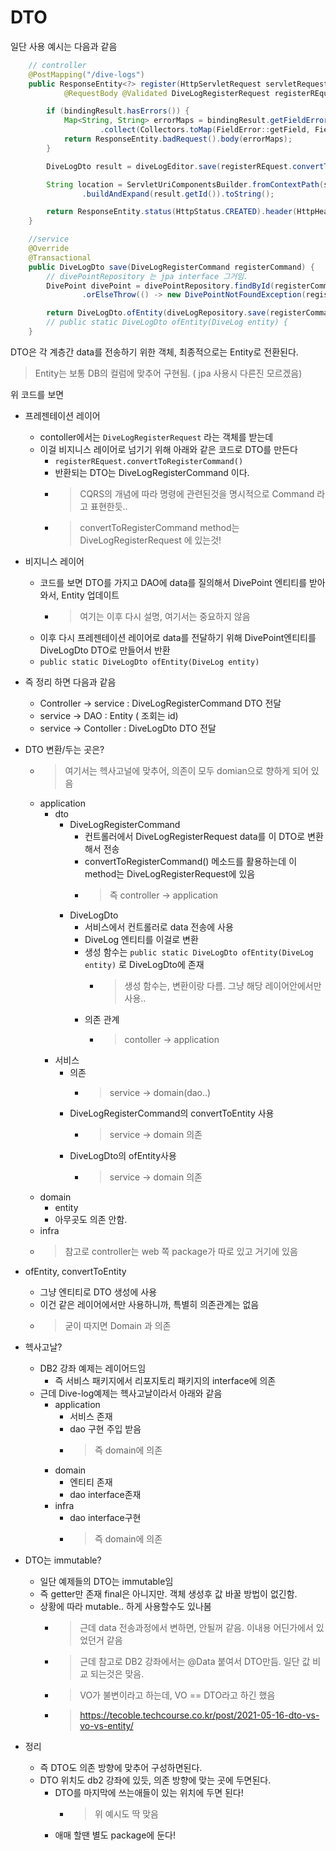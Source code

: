 # DTO

일단 사용 예시는 다음과 같음

```java
    // controller
    @PostMapping("/dive-logs")
    public ResponseEntity<?> register(HttpServletRequest servletRequest,
            @RequestBody @Validated DiveLogRegisterRequest registerREquest, BindingResult bindingResult) {

        if (bindingResult.hasErrors()) {
            Map<String, String> errorMaps = bindingResult.getFieldErrors().stream()
                    .collect(Collectors.toMap(FieldError::getField, FieldError::getDefaultMessage));
            return ResponseEntity.badRequest().body(errorMaps);
        }

        DiveLogDto result = diveLogEditor.save(registerREquest.convertToRegisterCommand());

        String location = ServletUriComponentsBuilder.fromContextPath(servletRequest).path("/dive-logs/{id}")
                .buildAndExpand(result.getId()).toString();

        return ResponseEntity.status(HttpStatus.CREATED).header(HttpHeaders.LOCATION, location).body(result);
    }

    //service
    @Override
    @Transactional
    public DiveLogDto save(DiveLogRegisterCommand registerCommand) {
        // divePointRepository 는 jpa interface 그거임. 
        DivePoint divePoint = divePointRepository.findById(registerCommand.getDivePointId())
                .orElseThrow(() -> new DivePointNotFoundException(registerCommand.getDivePointId()));

        return DiveLogDto.ofEntity(diveLogRepository.save(registerCommand.convertToEntity(divePoint)));
        // public static DiveLogDto ofEntity(DiveLog entity) {
    }


```

DTO은 각 계층간 data를 전송하기 위한 객체, 최종적으로는 Entity로 전환된다.  
> Entity는 보통 DB의 컬럼에 맞추어 구현됨. ( jpa 사용시 다른진 모르겠음)

위 코드를 보면  
  
- 프레젠테이션 레이어
  - contoller에서는  `DiveLogRegisterRequest` 라는 객체를 받는데
  - 이걸 비지니스 레이어로 넘기기 위해 아래와 같은 코드로 DTO를 만든다
    - `registerREquest.convertToRegisterCommand()`
    - 반환되는 DTO는 DiveLogRegisterCommand 이다.
    - > CQRS의 개념에 따라 명령에 관련된것을 명시적으로 Command 라고 표현한듯..
    - > convertToRegisterCommand method는 DiveLogRegisterRequest 에 있는것!
- 비지니스 레이어
  - 코드를 보면 DTO를 가지고 DAO에 data를 질의해서 DivePoint 엔티티를 받아와서, Entity 업데이트
    - > 여기는 이후 다시 설명, 여기서는 중요하지 않음
  - 이후 다시 프레젠테이션 레이어로 data를 전달하기 위해 DivePoint엔티티를 DiveLogDto DTO로 만들어서 반환
  - `public static DiveLogDto ofEntity(DiveLog entity)`

- 즉 정리 하면 다음과 같음
  - Controller -> service : DiveLogRegisterCommand DTO 전달
  - service -> DAO : Entity ( 조회는 id)
  - service -> Contoller : DiveLogDto DTO 전달

- DTO 변환/두는 곳은?
  - > 여기서는 헥사고널에 맞추어, 의존이 모두 domian으로 향하게 되어 있음
  - application
    - dto
      - DiveLogRegisterCommand
        - 컨트롤러에서 DiveLogRegisterRequest data를 이 DTO로 변환해서 전송
        - convertToRegisterCommand() 메소드를 활용하는데 이 method는  DiveLogRegisterRequest에 있음
        - > 즉 controller -> application
      - DiveLogDto
        - 서비스에서 컨트롤러로 data 전송에 사용
        - DiveLog 엔티티를 이걸로 변환
        - 생성 함수는 ` public static DiveLogDto ofEntity(DiveLog entity) ` 로 DiveLogDto에 존재
          - > 생성 함수는, 변환이랑 다름. 그냥 해당 레이어안에서만 사용..
        - 의존 관계
          - > contoller -> application
    - 서비스
      - 의존
        - > service -> domain(dao..)
      - DiveLogRegisterCommand의 convertToEntity 사용
        - > service -> domain 의존
      - DiveLogDto의 ofEntity사용
        - > service -> domain 의존
  - domain
    - entity
    - 아무곳도 의존 안함.
  - infra
  - > 참고로 controller는 web 쪽 package가 따로 있고 거기에 있음

- ofEntity, convertToEntity
  - 그냥 엔티티로 DTO 생성에 사용
  - 이건 같은 레이어에서만 사용하니까, 특별히 의존관계는 없음
  - > 굳이 따지면 Domain 과 의존

- 헥사고날?
  - DB2 강좌 예제는 레이어드임
    - 즉 서비스 패키지에서 리포지토리 패키지의 interface에 의존
  - 근데 Dive-log예제는 헥사고날이라서 아래와 같음
    - application
      - 서비스 존재
      - dao 구현 주입 받음
      - > 즉 domain에 의존
    - domain
      - 엔티티 존재
      - dao interface존재
    - infra
      - dao interface구현
      - > 즉 domain에 의존

- DTO는 immutable?
  - 일단 예제들의 DTO는 immutable임
  - 즉 getter만 존재 final은 아니지만. 객체 생성후 값 바꿀 방법이 없긴함.
  - 상황에 따라 mutable.. 하게 사용할수도 있나봄
    - > 근데 data 전송과정에서 변하면, 안될꺼 같음. 이내용 어딘가에서 있었던거 같음
    - > 근데 참고로 DB2 강좌에서는 @Data 붙여서 DTO만듬. 일단 값 비교 되는것은 맞음.
    - > VO가 불변이라고 하는데, VO == DTO라고 하긴 했음
    - > <https://tecoble.techcourse.co.kr/post/2021-05-16-dto-vs-vo-vs-entity/>

- 정리
  - 즉 DTO도 의존 방향에 맞추어 구성하면된다.
  - DTO 위치도 db2 강좌에 있듯, 의존 방향에 맞는 곳에 두면된다.
    - DTO를 마지막에 쓰는애들이 있는 위치에 두면 된다!
      - > 위 예시도 딱 맞음
    - 애매 할땐 별도 package에 둔다!
